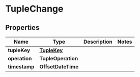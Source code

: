 

# TupleChange


## Properties

| Name | Type | Description | Notes |
|------------ | ------------- | ------------- | -------------|
|**tupleKey** | [**TupleKey**](TupleKey.md) |  |  |
|**operation** | **TupleOperation** |  |  |
|**timestamp** | **OffsetDateTime** |  |  |



